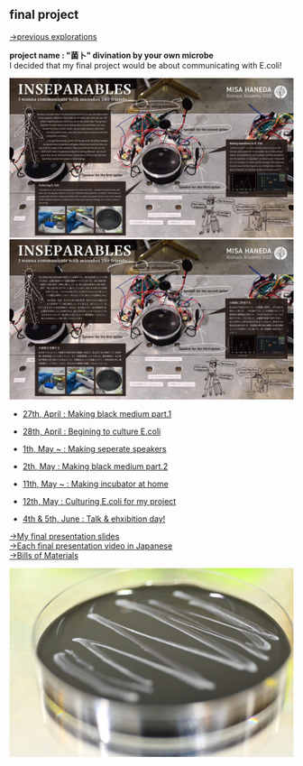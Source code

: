## final project
[→previous explorations](previous/index.md)

**project name : "菌卜" divination by your own microbe**<br>
I decided that my final project would be about communicating with E.coli!

<img alt="img" src="images/misa_EN.pdf">
<img alt="img" src="images/misa_JP.pdf">

- [27th, April : Making black medium part.1](0427/index.md)
- [28th, April : Begining to culture E.coli](0428/index.md)
- [1th, May ~ : Making seperate speakers](speaker/index.md)
- [2th, May : Making black medium part.2](0502/index.md)
- [11th, May ~ : Making incubator at home](incubator/index.md)
- [12th, May : Culturing E.coli for my project](0512/index.md)



- [4th & 5th, June : Talk & ehxibition day!](0604/index.md)


[→My final presentation slides](https://docs.google.com/presentation/d/126RJC8qZFrV-dR9doajKyNnkbdTmzBI5QYv4yGhiFTE/edit?usp=sharing)<br>
[→Each final presentation video in Japanese](https://vimeo.com/showcase/9584495)<br>
[→Bills of Materials](bom/index.md)<br>

<img alt="img" src="images/IMG_4673.jpeg">